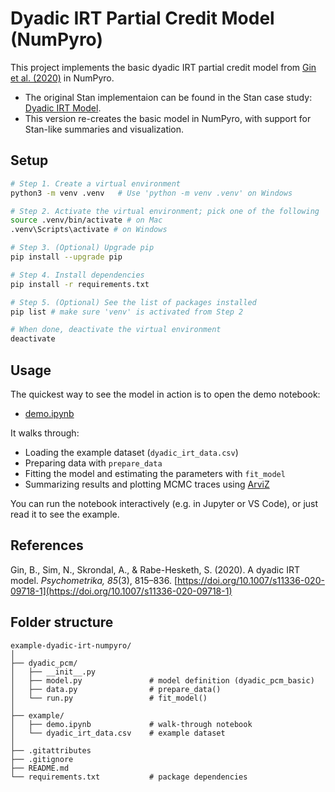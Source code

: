 # Dyadic IRT Partial Credit Model (NumPyro)

This project implements the basic dyadic IRT partial credit model from [Gin et al. (2020)](https://link.springer.com/article/10.1007/s11336-020-09718-1) in NumPyro.

- The original Stan implementaion can be found in the Stan case study: [Dyadic IRT Model](https://mc-stan.org/learn-stan/case-studies/dyadic_irt_model.html#example-application).
- This version re-creates the basic model in NumPyro, with support for Stan-like summaries and visualization.

## Setup

```bash
# Step 1. Create a virtual environment
python3 -m venv .venv   # Use 'python -m venv .venv' on Windows

# Step 2. Activate the virtual environment; pick one of the following
source .venv/bin/activate # on Mac
.venv\Scripts\activate # on Windows

# Step 3. (Optional) Upgrade pip
pip install --upgrade pip

# Step 4. Install dependencies
pip install -r requirements.txt

# Step 5. (Optional) See the list of packages installed
pip list # make sure 'venv' is activated from Step 2

# When done, deactivate the virtual environment
deactivate
```

## Usage

The quickest way to see the model in action is to open the demo notebook:

- [demo.ipynb](./example/demo.ipynb)

It walks through:

- Loading the example dataset (`dyadic_irt_data.csv`)
- Preparing data with `prepare_data`
- Fitting the model and estimating the parameters with `fit_model`
- Summarizing results and plotting MCMC traces using [ArviZ](https://python.arviz.org/)

You can run the notebook interactively (e.g. in Jupyter or VS Code), or just read it to see the example.

## References

Gin, B., Sim, N., Skrondal, A., & Rabe-Hesketh, S. (2020). A dyadic IRT model. *Psychometrika, 85*(3), 815–836. [https://doi.org/10.1007/s11336-020-09718-1](https://doi.org/10.1007/s11336-020-09718-1)

## Folder structure

```text
example-dyadic-irt-numpyro/                
│
├── dyadic_pcm/                
│   ├── __init__.py            
│   ├── model.py               # model definition (dyadic_pcm_basic)
│   ├── data.py                # prepare_data()
│   └── run.py                 # fit_model()
│
├── example/                  
│   ├── demo.ipynb             # walk-through notebook
│   └── dyadic_irt_data.csv    # example dataset
│
├── .gitattributes
├── .gitignore
├── README.md
└── requirements.txt           # package dependencies
```
